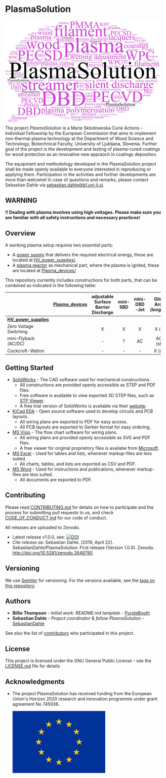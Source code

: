 # PlasmaSolution

![PlasmaSolution-logo](https://github.com/SebastianDahle/PlasmaSolution/blob/master/PlasmaSolution.jpg "PlasmaSolution-logo")
The project *PlasmaSolution* is a Marie Sklodowoska Curie Actions - Individual Fellowship by the European Commission that aims to implement non-thermal plasma technology at the Department of Wood Science and Technology, Biotechnical Faculty, University of Ljubljana, Slovenia. Further goal of the project is the development and testing of plasma-cured coatings for wood protection as an innovative new appraoch in coatings deposition.

The equipment and methodology developed in the PlasmaSolution project shall be made openly available to everyone interested in reproducing or applying them. Participation in the activities and further developments are more than welcome! In case of questions and remarks, please contact Sebastian Dahle via [sebastian.dahle@bf.uni-lj.si](mailto:sebastian.dahle@bf.uni-lj.si).

## WARNING

**!! Dealing with plasma involves using high voltages. Please make sure you are familiar with all safety instructions and necessary practices!**

## Overview

A working plasma setup requires two essential parts:
* A [power supply](HV_power_supplies/) that delivers the required electrical energy, these are located at [HV_power_supplies/](HV_power_supplies/).
* A [plasma reactor](Plasma_devices/) as mechanical part, where the plasma is ignited, these are located at [Plasma_devices/](Plasma_devices/)

This repository currently includes constructions for both parts, that can be combined as indicated in the following table:

| | [Plasma_devices](Plasma_devices/) | adjustable Surface Barrier Discharge | mini-SBD | mini-DBD-Jet | Gliding-Arc-Jet *(long/short)* |
|-------------------------|---:|:---:|:---:|:---:|:--------------:|
| **[HV_power_supplies](HV_power_supplies/)** | | | |
|  Zero Voltage Switching |    |  X  |  X  |  X  |  X (long)      |
|  mini-Flyback *(AC/DC)* |    |  -  |  ?  |  AC |  AC/DC (short) |
|  Cockcroft-Walton       |    |  -  |  -  |  -  |  X (short)     |

## Getting Started

* [SolidWorks](https://www.solidworks.com/) - The CAD software used for mechanical constructions.
  * All constructions are provided openly accessible as STEP and PDF files.
  * Free software is available to view exported 3D STEP files, such as [STP Viewer](https://stpviewer.com/).
  * A free trial version of SolidWorks is available via their [website](https://www.solidworks.com/solution/job-functions/students).
* [KiCad EDA](kicad-pcb.org/download/) - Open source software used to develop circuits and PCB layouts.
  * All wiring plans are exported to PDF for easy access.
  * All PCB layouts are exported to Gerber format for easy ordering.
* [MS Visio](https://products.office.com/visio/) - The flow chart software for wiring plans.
  * All wiring plans are provided openly accessible as SVG and PDF files.
  * A free viewer for original proprietory files is availabe from [Microsoft](https://www.microsoft.com/download/details.aspx?id=35811).
* [MS Excel](https://products.office.com/excel/) - Used for tables and lists, whenever markup-files are less suited.
  * All charts, tables, and lists are exported as CSV and PDF.
* [MS Word](https://products.office.com/word/) - Used for instructions and publications, whenever markup-files are less suited.
  * All documents are exported to PDF.

## Contributing

Please read [CONTRIBUTING.md](https://github.com/SebastianDahle/PlasmaSolution/blob/master/CONTRIBUTING.md) for details on how to participate and the process for submitting pull requests to us, and check [CODE_OF_CONDUCT.md](https://github.com/SebastianDahle/PlasmaSolution/blob/master/CODE_OF_CONDUCT.md) for our code of conduct.

All releases are uploaded to Zenodo. 
* Latest release v1.0.0, see: [![DOI](https://zenodo.org/badge/DOI/10.5281/zenodo.2648790.svg)](https://doi.org/10.5281/zenodo.2648790)
* *Cite release as:* Sebastian Dahle. (2019, April 22). SebastianDahle/PlasmaSolution: First release (Version 1.0.0). Zenodo. http://doi.org/10.5281/zenodo.2648790

## Versioning

We use [SemVer](http://semver.org/) for versioning. For the versions available, see the [tags on this repository](https://github.com/SebastianDahle/PlasmaSolution/tags). 

## Authors

* **Billie Thompson** - *Initial work: README.md template* - [PurpleBooth](https://github.com/PurpleBooth)
* **Sebastian Dahle** - *Project coordinator & fellow PlasmaSolution* - [SebastianDahle](https://github.com/SebastianDahle)

See also the list of [contributors](https://github.com/SebastianDahle/PlasmaSolution/contributors) who participated in this project.

## License

This project is licensed under the GNU General Public License - see the [LICENSE.md](https://github.com/SebastianDahle/PlasmaSolution/blob/master/LICENSE) file for details

## Acknowledgments

* The project PlasmaSolution has received funding from the European Union's Horizon 2020 research and innovation programme under grant agreement No 745936.

   ![EU flag](https://github.com/SebastianDahle/PlasmaSolution/blob/master/EU_flag_small.jpg)


